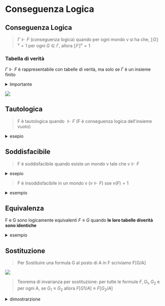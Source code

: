 # Conseguenza Logica

## Conseguenza Logica 
> $\Gamma \Vdash F$ (conseguenza logica) quando per ogni mondo v si ha che, $\llbracket  G\rrbracket^v=1$ per ogni $G \in \Gamma$, allora $\llbracket  F\rrbracket^v=1$

### Tabella di verità 

$\Gamma \Vdash F$  è rappresentabile con tabelle di verità, ma solo se $\Gamma$ è un insieme finito

<details>
<summary>
Importante
</summary>

![](vx_images/442124002817000.png)

</details>

![](vx_images/5947726596008.png)



## Tautologica 

> F è tautologica quando $\Vdash F$ (F è conseguenza logica dell'insieme vuoto)

<details>
<summary>
esepio
</summary>

la tabella ha soli uno

$A\implies A$

![](vx_images/4869135239393.png)

</details>


## Soddisfacibile 

> F è soddisfacibile quando esiste un mondo v tale che $v \Vdash F$

<details>
<summary>
esepio
</summary>

la tabella ha almeno un uno

$\neg A$

</details>

> F è insoddisfacibile in un mondo v ($v \Vdash F$) sse $v(F)=1$

<details>
<summary>
esempio
</summary>

è insoddisfacibile se la tabella ha soli zero 

$A \wedge \neg A$

</details>

## Equivalenza 

F e G sono logicamente equivalenti $F \equiv G$ quando **le loro tabelle diverità sono identiche**

<details>
<summary>
esempio
</summary>

![](vx_images/1099714806916.png)
</details>


## Sostituzione


> Per Sostituire una formula G al posto di A in F scriviamo F[G/A]


![](vx_images/1891936219394.png)


> Teorema di invarianza per sostituzione: per tutte le formule $F,G_1,G_2$ e per ogni A, se $G_1 \equiv G_2$ allora $F[G1/A] \equiv F[G_2/A]$

<details>
<summary>
dimostrarzione 
</summary>

![](vx_images/324474819259397.png)
![](vx_images/590965001816920.png)
</details>

